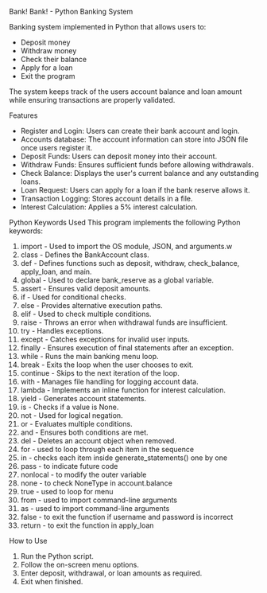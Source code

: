 Bank! Bank! - Python Banking System

Banking system implemented in Python that allows users to:
- Deposit money
- Withdraw money
- Check their balance
- Apply for a loan
- Exit the program

The system keeps track of the users account balance and loan amount while ensuring transactions are properly validated.

Features
- Register and Login: Users can create their bank account and login.
- Accounts database: The account information can store into JSON file once users register it. 
- Deposit Funds: Users can deposit money into their account.
- Withdraw Funds: Ensures sufficient funds before allowing withdrawals.
- Check Balance: Displays the user's current balance and any outstanding loans.
- Loan Request: Users can apply for a loan if the bank reserve allows it.
- Transaction Logging: Stores account details in a file.
- Interest Calculation: Applies a 5% interest calculation.

Python Keywords Used
This program implements the following Python keywords:

1. import - Used to import the OS module, JSON, and arguments.w
2. class - Defines the BankAccount class.
3. def - Defines functions such as deposit, withdraw, check_balance, apply_loan, and main.
4. global - Used to declare bank_reserve as a global variable.
5. assert - Ensures valid deposit amounts.
6. if - Used for conditional checks.
7. else - Provides alternative execution paths.
8. elif - Used to check multiple conditions.
9. raise - Throws an error when withdrawal funds are insufficient.
10. try - Handles exceptions.
11. except - Catches exceptions for invalid user inputs.
12. finally - Ensures execution of final statements after an exception.
13. while - Runs the main banking menu loop.
14. break - Exits the loop when the user chooses to exit.
15. continue - Skips to the next iteration of the loop.
16. with - Manages file handling for logging account data.
17. lambda - Implements an inline function for interest calculation.
18. yield - Generates account statements.
19. is - Checks if a value is None.
20. not - Used for logical negation.
21. or - Evaluates multiple conditions.
22. and - Ensures both conditions are met.
23. del - Deletes an account object when removed.
24. for - used to loop through each item in the sequence
25. in - checks each item inside generate_statements() one by one
26. pass - to indicate future code
27. nonlocal - to modify the outer variable
28. none - to check NoneType in account.balance
29. true - used to loop for menu
30. from - used to import command-line arguments
31. as - used to import command-line arguments
32. false - to exit the function if username and password is incorrect
33. return - to exit the function in apply_loan

How to Use
1. Run the Python script.
2. Follow the on-screen menu options.
3. Enter deposit, withdrawal, or loan amounts as required.
4. Exit when finished.


